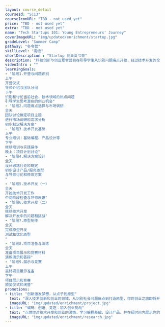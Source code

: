 ```yaml
---
layout: course_detail
courseId: "SC13"
courseIconURL: "TBD - not used yet"
price: "TBD - not used yet"
extra: "TBD - not used yet"
name: "Tech Startups 101: Young Entrepreneurs' Journey"
coverImageURL: "img/updated/enrichment/startup.jpg"
gradeLevel: "Summer Camp"
pathway: "冬令营"
skillLevel: "高级"
shortDescription : "Startup 创业夏令营"
description: "科技创新与创业夏令营旨在引导学生从识别问题痛点开始，经过技术开发的全过程，最终完成一个创业原型，并为参加竞赛做好充分准备！"
videoIntro : ""
learningGoals:
- "阶段1.开营与问题识别
上午
开营仪式
导师介绍与团队分组
下午
识别和讨论当前社会、技术领域的热点问题
引导学生思考潜在的创业机会"
- "阶段2.问题痛点选择与市场调研
全天
团队讨论确定项目主题
进行市场调研和需求分析
初步制定解决方案"
- "阶段3.技术开发基础
上午
专业培训：基础编程、产品设计等
下午
继续培训与实践操作
晚上：项目计划讨论"
- "阶段4.解决方案设计
全天
设计思路讨论和确定
初步设计产品/服务原型
与导师讨论和修改方案
"
- "阶段5.技术开发（一）
全天
开始技术开发工作
中间阶段检查与导师反馈"
- "阶段6.技术开发（二）
全天
继续技术开发
解决开发中的问题和挑战"
- "阶段7.原型制作
全天
完成原型开发
测试和优化原型
"
- "阶段8.项目准备与演练
全天
准备项目展示和竞赛材料
演练演示和答辩"
- "阶段9.展示与竞赛
上午
最终项目展示准备
下午
项目展示和竞赛
颁奖仪式和闭营"
promotions:
- title: "创新激发梦想，从点子到原型"
  text: "深入技术创新和创业的领域，从识别社会问题痛点到打造原型，你的创业之旅即将开始！"
  imageURL: "img/updated/enrichment/project.jpg"
- title: "编码、创造、竞逐：加入创业挑战"
  text: "点燃你对技术开发和创业的激情，学习编程基础，设计产品，并在短时间内展示你的创业原型。"
  imageURL: "img/updated/enrichment/research.jpg"
---
```

